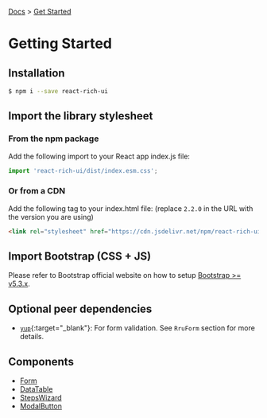 [Docs](/docs) > [Get Started](/docs)

# Getting Started

## Installation

```bash
$ npm i --save react-rich-ui
```

## Import the library stylesheet

### From the npm package

Add the following import to your React app index.js file:

```js
import 'react-rich-ui/dist/index.esm.css';
```

### Or from a CDN

Add the following tag to your index.html file: (replace `2.2.0` in the URL with the version you are using)

```html
<link rel="stylesheet" href="https://cdn.jsdelivr.net/npm/react-rich-ui@2.2.0/dist/index.esm.css" />
```

## Import Bootstrap (CSS + JS)

Please refer to Bootstrap official website on how to setup [Bootstrap >= v5.3.x](https://getbootstrap.com/docs/5.3/getting-started/introduction/).

## Optional peer dependencies

- [`yup`](https://www.npmjs.com/package/yup){:target="\_blank"}: For form validation. See `RruForm` section for more details.

## Components

- [Form](/docs/components/RruForm)
- [DataTable](/docs/components/RruDataTable)
- [StepsWizard](/docs/components/RruStepsWizard)
- [ModalButton](/docs/components/RruModalButton)
